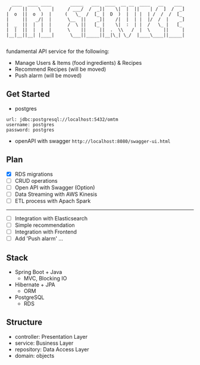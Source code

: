 ```                                            
  ____  ____ ____       _____   ___  ____  __ __  ____   __    ___ 
 /    ||    \    |     / ___/  /  _]|    \|  |  ||    | /  ]  /  _]
|  o  ||  o  )  |     (   \_  /  [_ |  D  )  |  | |  | /  /  /  [_ 
|     ||   _/|  |      \__  ||    _]|    /|  |  | |  |/  /  |    _]
|  _  ||  |  |  |      /  \ ||   [_ |    \|  :  | |  /   \_ |   [_ 
|  |  ||  |  |  |      \    ||     ||  .  \\   /  |  \     ||     |
|__|__||__| |____|      \___||_____||__|\_| \_/  |____\____||_____|
                                                                   
```
fundamental API service for the following:
  
- Manage Users & Items (food ingredients) & Recipes
- Recommend Recipes (will be moved)
- Push alarm (will be moved)

## Get Started
- postgres
```
url: jdbc:postgresql://localhost:5432/omtm
username: postgres
password: postgres
```
- openAPI with swagger 
`http://localhost:8080/swagger-ui.html`

## Plan
- [x] RDS migrations
- [ ] CRUD operations
- [ ] Open API with Swagger (Option)
- [ ] Data Streaming with AWS Kinesis
- [ ] ETL process with Apach Spark 
---
- [ ] Integration with Elasticsearch
- [ ] Simple recommendation
- [ ] Integration with Frontend
- [ ] Add 'Push alarm'
...

## Stack
- Spring Boot + Java
  - MVC, Blocking IO
- Hibernate + JPA
  - ORM
- PostgreSQL
  - RDS
  
 ## Structure
 - controller: Presentation Layer
 - service: Business Layer
 - repository: Data Access Layer
 - domain: objects
  
 


